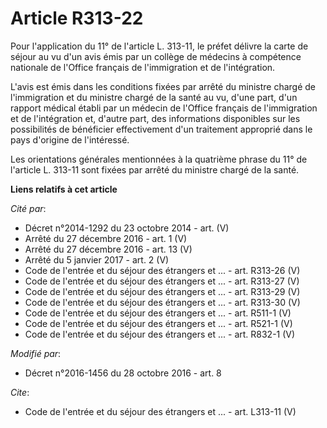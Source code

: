 # Article R313-22

Pour l'application du 11° de l'article L. 313-11, le préfet délivre la carte de séjour au vu d'un avis émis par un collège de
médecins à compétence nationale de l'Office français de l'immigration et de l'intégration. 

L'avis est émis dans les conditions fixées par arrêté du ministre chargé de l'immigration et du ministre chargé de la santé
au vu, d'une part, d'un rapport médical établi par un médecin de l'Office français de l'immigration et de l'intégration et,
d'autre part, des informations disponibles sur les possibilités de bénéficier effectivement d'un traitement approprié dans le
pays d'origine de l'intéressé. 

Les orientations générales mentionnées à la quatrième phrase du 11° de l'article L. 313-11 sont fixées par arrêté du ministre
chargé de la santé.

**Liens relatifs à cet article**

_Cité par_:

  - Décret n°2014-1292 du 23 octobre 2014 - art. (V)
  - Arrêté du 27 décembre 2016 - art. 1 (V)
  - Arrêté du 27 décembre 2016 - art. 13 (V)
  - Arrêté du 5 janvier 2017 - art. 2 (V)
  - Code de l'entrée et du séjour des étrangers et ... - art. R313-26 (V)
  - Code de l'entrée et du séjour des étrangers et ... - art. R313-27 (V)
  - Code de l'entrée et du séjour des étrangers et ... - art. R313-29 (V)
  - Code de l'entrée et du séjour des étrangers et ... - art. R313-30 (V)
  - Code de l'entrée et du séjour des étrangers et ... - art. R511-1 (V)
  - Code de l'entrée et du séjour des étrangers et ... - art. R521-1 (V)
  - Code de l'entrée et du séjour des étrangers et ... - art. R832-1 (V)

_Modifié par_:

  - Décret n°2016-1456 du 28 octobre 2016 - art. 8

_Cite_:

  - Code de l'entrée et du séjour des étrangers et ... - art. L313-11 (V)
